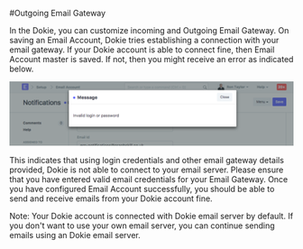 <!-- add-breadcrumbs -->
#Outgoing Email Gateway

In the Dokie, you can customize incoming and Outgoing Email Gateway. On saving an Email Account, Dokie tries establishing a connection with your email gateway. If your Dokie account is able to connect fine, then Email Account master is saved. If not, then you might receive an error as indicated below.  

<img alt="Email Setup Error" class="screenshot" src="../assets/email-setup-error.png">

This indicates that using login credentials and other email gateway details provided, Dokie is not able to connect to your email server. Please ensure that you have entered valid email credentials for your Email Gateway. Once you have configured Email Account successfully, you should be able to send and receive emails from your Dokie account fine.

Note: Your Dokie account is connected with Dokie email server by default. If you don't want to use your own email server, you can continue sending emails using an Dokie email server.